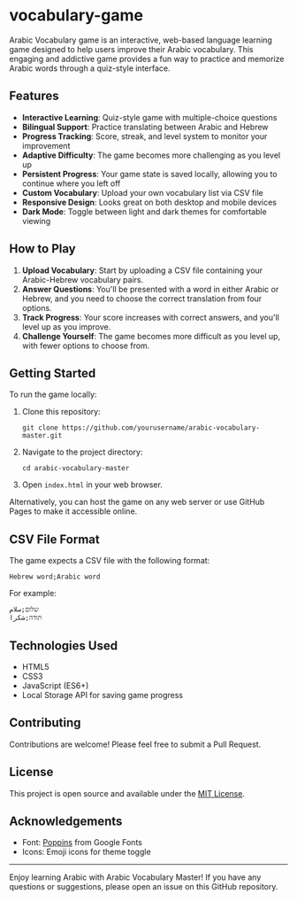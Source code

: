 # vocabulary-game
Arabic Vocabulary game is an interactive, web-based language learning game designed to help users improve their Arabic vocabulary. This engaging and addictive game provides a fun way to practice and memorize Arabic words through a quiz-style interface.

## Features

- **Interactive Learning**: Quiz-style game with multiple-choice questions
- **Bilingual Support**: Practice translating between Arabic and Hebrew
- **Progress Tracking**: Score, streak, and level system to monitor your improvement
- **Adaptive Difficulty**: The game becomes more challenging as you level up
- **Persistent Progress**: Your game state is saved locally, allowing you to continue where you left off
- **Custom Vocabulary**: Upload your own vocabulary list via CSV file
- **Responsive Design**: Looks great on both desktop and mobile devices
- **Dark Mode**: Toggle between light and dark themes for comfortable viewing

## How to Play

1. **Upload Vocabulary**: Start by uploading a CSV file containing your Arabic-Hebrew vocabulary pairs.
2. **Answer Questions**: You'll be presented with a word in either Arabic or Hebrew, and you need to choose the correct translation from four options.
3. **Track Progress**: Your score increases with correct answers, and you'll level up as you improve.
4. **Challenge Yourself**: The game becomes more difficult as you level up, with fewer options to choose from.

## Getting Started

To run the game locally:

1. Clone this repository:
   ```
   git clone https://github.com/yourusername/arabic-vocabulary-master.git
   ```
2. Navigate to the project directory:
   ```
   cd arabic-vocabulary-master
   ```
3. Open `index.html` in your web browser.

Alternatively, you can host the game on any web server or use GitHub Pages to make it accessible online.

## CSV File Format

The game expects a CSV file with the following format:

```
Hebrew word;Arabic word
```

For example:
```
שלום;سلام
תודה;شكرا
```

## Technologies Used

- HTML5
- CSS3
- JavaScript (ES6+)
- Local Storage API for saving game progress

## Contributing

Contributions are welcome! Please feel free to submit a Pull Request.

## License

This project is open source and available under the [MIT License](LICENSE).

## Acknowledgements

- Font: [Poppins](https://fonts.google.com/specimen/Poppins) from Google Fonts
- Icons: Emoji icons for theme toggle

---

Enjoy learning Arabic with Arabic Vocabulary Master! If you have any questions or suggestions, please open an issue on this GitHub repository.
